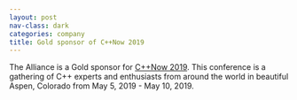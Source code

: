 ```yaml
---
layout: post
nav-class: dark
categories: company
title: Gold sponsor of C++Now 2019
---
```

The Alliance is a Gold sponsor for
<a href="http://cppnow.org/about/corporate_sponsors/">C++Now 2019</a>. This
conference is a gathering of C++ experts and enthusiasts from around
the world in beautiful Aspen, Colorado from May 5, 2019 - May 10, 2019.
